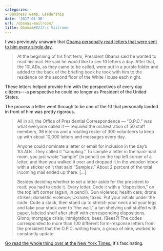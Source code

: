 ```yaml
---
categories:
- Business &amp; Leadership
date: '2017-01-30'
url: /obamas-mailroom/
title: Obama&#8217;s Mailroom
---
```


I was previously unaware that [Obama personally read letters that were sent to him every single day](https://www.nytimes.com/2017/01/17/magazine/what-americans-wrote-to-obama.html).

> At the beginning of his first term, President Obama said he wanted to read his mail. He said he would like to see 10 letters a day. After that, the 10LADs, as they came to be called, were put in a purple folder and added to the back of the briefing book he took with him to the residence on the second floor of the White House each night.

These letters helped provide him with the perspectives of every day citizens---a perspective he could no longer as President of the United States.

The process a letter went through to be one of the 10 that personally landed in front of him was pretty rigorous.

> All in all, the Office of Presidential Correspondence — “O.P.C.” was what everyone called it — required the orchestration of 50 staff members, 36 interns and a rotating roster of 300 volunteers to keep up with about 10,000 letters and messages every day.
>
> Anyone could nominate a letter or email for inclusion in the day’s 10LADs. They called it “sampling.” To sample a letter in the hard-mail room, you just wrote “sample” (in pencil) on the top left corner of a letter, and then you walked it over and dropped it in the wooden inbox with a sticker on it that said “Samples.” About 2 percent of the total incoming mail ended up there. [...]
>
> Besides deciding whether to set a letter aside for the president to read, you had to code it. Every letter. Code it with a “disposition,” on the top left corner (again, in pencil). Gun violence; health care; drone strikes; domestic violence; Ukraine; taxes. Put your initials under the code. Code a stack, then stand up to stretch your neck and your legs and take your stack over to “the wall,” a tan shelving unit stuffed with paper, labeled shelf after shelf with corresponding dispositions. Gitmo; mortgage crisis; immigration; bees. (Bees?) The codes corresponded to more than 100 different form-response letters from the president that the O.P.C. writing team, a group of nine, worked to constantly update.

[Go read the whole thing over at the New York Times.](https://www.nytimes.com/2017/01/17/magazine/what-americans-wrote-to-obama.html?nytmobile=0&_r=0) It's fascinating.